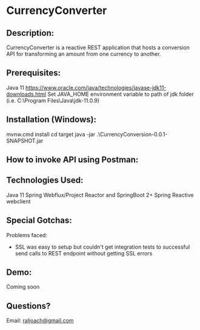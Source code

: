 # CurrencyConverter

Description:
-------------
CurrencyConverter is a reactive REST application that hosts a conversion API for 
transforming an amount from one currency to another.

Prerequisites:
--------------
Java 11 https://www.oracle.com/java/technologies/javase-jdk11-downloads.html
Set JAVA_HOME environment variable to path of jdk folder (i.e. C:\Program Files\Java\jdk-11.0.9)

Installation (Windows):
-----------------------
mvnw.cmd install
cd target
java -jar .\CurrencyConversion-0.0.1-SNAPSHOT.jar

How to invoke API using Postman:
---------------------------------


Technologies Used:
--------------------
Java 11
Spring Webflux/Project Reactor and SpringBoot 2+
Spring Reactive webclient

Special Gotchas:
----------------
Problems faced:
* SSL was easy to setup but couldn't get integration tests to successful send calls to REST endpoint without getting SSL errors

Demo:
-----
Coming soon


Questions?
-----------
Email: raljoach@gmail.com

